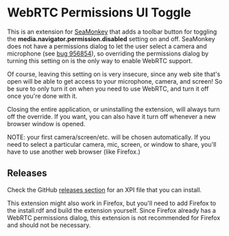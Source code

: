 WebRTC Permissions UI Toggle
============================

This is an extension for [SeaMonkey](http://www.seamonkey-project.org/) that
adds a toolbar button for toggling the **media.navigator.permission.disabled**
setting on and off. SeaMonkey does not have a permissions dialog to let the
user select a camera and microphone (see
[bug 956854](https://bugzilla.mozilla.org/show_bug.cgi?id=956854)), so
overriding the permissions dialog by turning this setting on is the only way
to enable WebRTC support.

Of course, leaving this setting on is very insecure, since any web site
that's open will be able to get access to your microphone, camera, and screen!
So be sure to only turn it on when you need to use WebRTC, and turn it off
once you're done with it.

Closing the entire application, or uninstalling the extension, will always
turn off the override. If you want, you can also have it turn off whenever a
new browser window is opened.

NOTE: your first camera/screen/etc. will be chosen automatically. If you
need to select a particular camera, mic, screen, or window to share, you'll
have to use another web browser (like Firefox.)

Releases
--------

Check the GitHub [releases section](https://github.com/IsaacSchemm/webrtc-permissions-ui-toggle/releases)
for an XPI file that you can install.

This extension might also work in Firefox, but you'll need to add Firefox to
the install.rdf and build the extension yourself. Since Firefox already has a
WebRTC permissions dialog, this extension is not recommended for Firefox and
should not be necessary.
